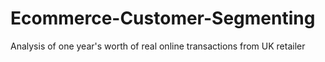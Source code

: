 # Ecommerce-Customer-Segmenting
Analysis of one year's worth of real online transactions from UK retailer
